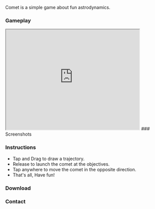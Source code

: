 
Comet is a simple game about fun astrodynamics.

### Gameplay
<iframe width="420" height="315" src="https://www.youtube.com/embed/yhiXR4tY0U8"></iframe>
### Screenshots

### Instructions
* Tap and Drag to draw a trajectory.
* Release to launch the comet at the objectives.
* Tap anywhere to move the comet in the opposite direction.
* That's all, Have fun!

### Download

### Contact


